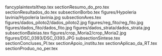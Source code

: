 fancyplaintextslthep.tex
sectionResumo_do_pro.tex
sectionResultados_do.tex
subsectionBorbo.tex
figures/Hypoleria lavinia/Hypoleria lavinia.jpg
subsectionAves.tex
figures/dados_piloto2/dados_piloto2.jpg
figures/reg_fito/reg_fito.jpg
figures/dados_fito/dados_fito.jpg
figures/dados_strata/dados_strata.jpg
subsectionBaleias.tex
figures/crop_Moria2/crop_Moria2.jpg
figures/DSC_0393/DSC_0393.JPG
subsectionSintese.tex
sectionConcluses_PI.tex
sectionApoio_institu.tex
sectionAplicao_da_RT.tex
sectionProduo_no_per.tex
